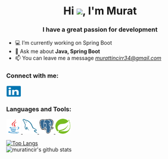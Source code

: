 <h1 align="center">Hi <img src="https://raw.githubusercontent.com/MartinHeinz/MartinHeinz/master/wave.gif" width="30px">, I'm Murat</h1>
<h3 align="center">I have a great passion for development</h3>

- 💻 I’m currently working on Spring Boot
- 💬 Ask me about **Java, Spring Boot**
- 📫 You can leave me a message *murattincirr34@gmail.com*

<h3 align="left">Connect with me:</h3>
<p align="left">
 <a href="https://www.linkedin.com/in/murat-incir-243264252/" target="blank"><img align="center" src="https://github.com/devicons/devicon/blob/master/icons/linkedin/linkedin-original.svg" alt="sumitsaurabh927" height="30" width="40" /></a>
</p>

<h3 align="left">Languages and Tools:</h3>
<p align="left"> 
  <a href="https://www.java.com" target="_blank" rel="noreferrer"> <img src="https://github.com/devicons/devicon/blob/master/icons/java/java-original.svg" alt="java" width="40" height="40"/> </a>
  <a href="https://www.mysql.com/" target="_blank" rel="noreferrer"> <img src="https://github.com/devicons/devicon/blob/master/icons/mysql/mysql-original.svg" alt="mysql" width="40" height="40"/> </a>
  <a href="https://www.postgresql.org/" target="_blank" rel="noreferrer"> <img src="https://github.com/devicons/devicon/blob/master/icons/postgresql/postgresql-original.svg" alt="postgresql" width="40" height="40"/> </a>
   <a href="https://spring.io/" target="_blank" rel="noreferrer"> <img src="https://github.com/devicons/devicon/blob/master/icons/spring/spring-original.svg" alt="spring" width="40" height="40"/> </a>
</p>
  
[![Top Langs](https://github-readme-stats.vercel.app/api/top-langs/?username=muratincir&layout=compact)](https://github.com/muratincir/github-readme-stats)
  <br>
![muratincir's github stats](https://github-readme-stats.vercel.app/api?username=muratincir&show_icons=true&theme=default)
<!--
**muratincir/muratincir** is a ✨ _special_ ✨ repository because its `README.md` (this file) appears on your GitHub profile.

Here are some ideas to get you started:

- 🔭 I’m currently working on ...
- 🌱 I’m currently learning ...
- 👯 I’m looking to collaborate on ...
- 🤔 I’m looking for help with ...
- 💬 Ask me about ...
- 📫 How to reach me: ...
- 😄 Pronouns: ...
- ⚡ Fun fact: ...
-->
